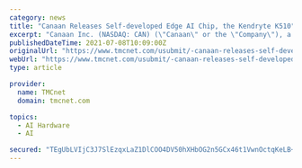 ```yaml
---
category: news
title: "Canaan Releases Self-developed Edge AI Chip, the Kendryte K510"
excerpt: "Canaan Inc. (NASDAQ: CAN) (\"Canaan\" or the \"Company\"), a leading high-performance computing solutions provider, today announced the release of the Kendryte K510 (the \"K510\"), an independently designed and developed RISC-V based edge AI chip,"
publishedDateTime: 2021-07-08T10:09:00Z
originalUrl: "https://www.tmcnet.com/usubmit/-canaan-releases-self-developed-edge-ai-chip-kendryte-/2021/07/08/9405016.htm"
webUrl: "https://www.tmcnet.com/usubmit/-canaan-releases-self-developed-edge-ai-chip-kendryte-/2021/07/08/9405016.htm"
type: article

provider:
  name: TMCnet
  domain: tmcnet.com

topics:
  - AI Hardware
  - AI

secured: "TEgUbLVIjC3J7SlEzqxLaZ1DlCOO4DV50hXHbOG2n5GCx46t1VwnOctqKeLB+fnqPHBbJwYNfAlw7SZyhURaaHb/ME/XAdc1r1IVlGaysnDSi+FEWk+JPnwME+3qdku97rR72MsNAQFYb5X8GsI406rM3+Ob4ZWMPiR2rqjvuquFlA5LZOhxwPmEls8d2f9Cu+psMsuFdwKkJgRBsKWvrd9iU0Y3RXvMfUZ+qiONpfd9Oa3ha48CGAgKik/KDXODXd/5L23GSJCuXo16Q15Magdv4f2+vpvVnBuqYVd9hy0ZWUaNBFt0kMIjsPnDgU1UY2pfboiuFPVAEOhGvMnwBU3etvBXOWLetIPLBCB1cKI=;R/c5d7oMPCJqKb/pywbQ5Q=="
---
```


